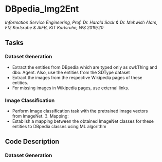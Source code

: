 # DBpedia_Img2Ent

*Information Service Engineering, Prof. Dr. Harald Sack & Dr. Mehwish Alam, FIZ Karlsruhe & AIFB, KIT Karlsruhe, WS 2019/20*

## Tasks
### Dataset Generation

- Extract the entities from DBpedia which are typed only as owl:Thing and dbo: Agent. Also, use the entities from the SDType dataset
- Extract the images from the respective Wikipedia pages of these entities.
- For missing images in Wikipedia pages, use external links.

### Image Classification
- Perform Image classification task with the pretrained image vectors from ImageNet. 3. Mapping:
- Establish a mapping between the obtained ImageNet classes for these entities to DBpedia classes using ML algorithm

## Code Description
### Dataset Generation
